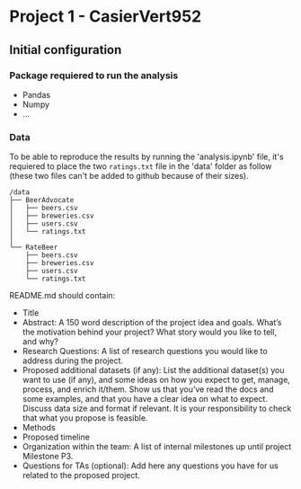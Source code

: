 # Project 1 - CasierVert952

## Initial configuration

### Package requiered to run the analysis

- Pandas
- Numpy
- ...

### Data

To be able to reproduce the results by running the 'analysis.ipynb' file, it's requiered to place the two ```ratings.txt``` file in the 'data' folder as follow (these two files can't be added to github because of their sizes).

```
/data
├── BeerAdvocate
│   ├── beers.csv
│   ├── breweries.csv
│   ├── users.csv
│   └── ratings.txt
│
└── RateBeer
    ├── beers.csv
    ├── breweries.csv
    ├── users.csv
    └── ratings.txt
```

	


README.md should contain:

- Title
- Abstract: A 150 word description of the project idea and goals. What’s the motivation behind your project? What story would you like to tell, and why?
- Research Questions: A list of research questions you would like to address during the project.
- Proposed	 additional datasets (if any): List the additional dataset(s) you want to use (if any), and some ideas on how you expect to get, manage, process, and enrich it/them. Show us that you’ve read the docs and some examples, and that you have a clear idea on what to expect. Discuss data size and format if relevant. It is your responsibility to check that what you propose is feasible.
- Methods
- Proposed timeline
- Organization within the team: A list of internal milestones up until project Milestone P3.
- Questions for TAs (optional): Add here any questions you have for us related to the proposed project.